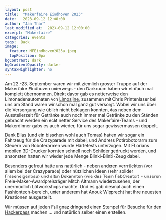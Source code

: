 ```yaml
---
layout: post
title:  "Makerfaire Eindhoven 2023"
date:   2023-09-12 12:00:00
author: "Jan Thar"
last_modified_at:  2023-09-12 12:00:00
excerpt: "Makerfaire"
categories: events
tags:  Back
image:
  feature: MFEindhoven2023a.jpeg
  topPosition: 0px
bgContrast: dark
bgGradientOpacity: darker
syntaxHighlighter: no
---
```

Am 22.-23. September waren wir mit ziemlich grosser Truppe auf der Makerfaire Eindhoven unterwegs - den Darkroom haben wir einfach mal komplett übernommen.
Direkt davor gab es netterweise den Limonadenautomaten von [Limosjine](https://www.instagram.com/limosjiene/), zusammen mit Chris Printenlaser bei uns am Stand waren wir schon mal ganz gut versorgt.
Wobei wir uns über die Versorgung wie üblich nicht beklagen konnten, das neben dem Ausstellerzelt für Getränke auch noch immer mal Getränke zu den Ständen gebracht werden ein echt netter Service des Makerfaire-Teams - und Makerdinner gabs es auch wieder, für uns sogar gewissermassen doppelt.

Dank Elias (und ein bisschen wohl auch Tomas) hatten wir sogar ein Fahrzeug für die Crazyparade mit dabei, und Andreas Potirobotorarm zum Steuern von Roboterarmen wurde Härtetests unterzogen.
Mit FLorians mobilen 3D-Drucker konnten schnell noch Schilder gedruckt werden, und ansonsten hatten wir wieder jede Menge Blinki-Blinki-Zeug dabei.

Besonders gefreut hatte uns natürlich - neben anderen verrrückten (vor allem bei der Crazyparade) oder nützlichen Ideen (sehr solider Fräseneigenbau) und alten Bekannten (wie das Team FabCreator) - unseren Freie-Maker-Awardpreisträger Mitch Altmann wiederzusehen, der unermüdlich Lötworkshops machte.
Und es gab diesmal auch einen Fashiontech-bereich, unter anderem hat Anouk Wipprecht hat ihre neuesten Kreationen ausgestellt.

<div class="img img--fullContainer img--14xLeading" style="background-image: url({{ site.baseurl_posts_img }}MFEindhoven2023b.jpeg);"></div>

Wir müssen auf jeden Fall gnaz dringend einen Stempel für Besuche für den [Hackerpass](https://www.noisebridge.net/wiki/Passport) machen ... und natürlich selber einen erstellen.
